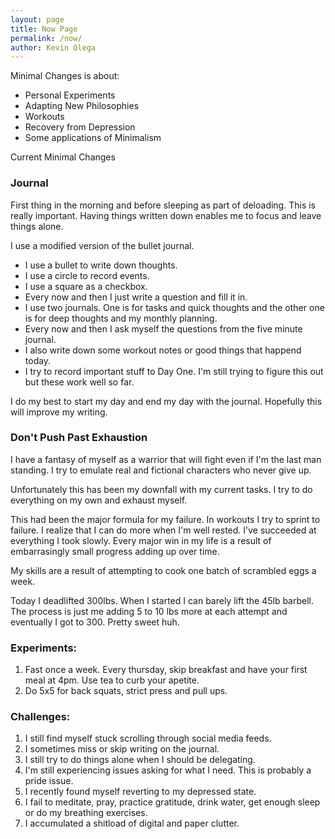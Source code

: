 ```yaml
---
layout: page
title: Now Page
permalink: /now/ 
author: Kevin Olega
---
```



Minimal Changes is about:

- Personal Experiments
- Adapting New Philosophies
- Workouts
- Recovery from Depression
- Some applications of Minimalism


Current Minimal Changes

### Journal

First thing in the morning and before sleeping as part of deloading.
This is really important. Having things written down enables me to focus and leave things alone.

I use a modified version of the bullet journal.

- I use a bullet to write down thoughts.
- I use a circle to record events.
- I use a square as a checkbox.
- Every now and then I just write a question and fill it in.
- I use two journals. One is for tasks and quick thoughts and the other one is for deep thoughts and my monthly planning. 
- Every now and then I ask myself the questions from the five minute journal.
- I also write down some workout notes or good things that happend today.
- I try to record important stuff to Day One.
I'm still trying to figure this out but these work well so far.

I do my best to start my day and end my day with the journal. Hopefully this will improve my writing. 

### Don't Push Past Exhaustion

I have a fantasy of myself as a warrior that will fight even if I'm the last man standing. I try to emulate real and fictional characters who never give up.

Unfortunately this has been my downfall with my current tasks. I try to do everything on my own and exhaust myself.

This had been the major formula for my failure. In workouts I try to sprint to failure. I realize that I can do more when I'm well rested. I've succeeded at everything I took slowly. Every major win in my life is a result of embarrasingly small progress adding up over time.

My skills are a result of attempting to cook one batch of scrambled eggs a week.

Today I deadlifted 300lbs. When I started I can barely lift the 45lb barbell. The process is just me adding 5 to 10 lbs more at each attempt and eventually I got to 300. Pretty sweet huh.

### Experiments:
1. Fast once a week. Every thursday, skip breakfast and have your first meal at 4pm. Use tea to curb your apetite.
2. Do 5x5 for back squats, strict press and pull ups.


### Challenges:

1. I still find myself stuck scrolling through social media feeds.
2. I sometimes miss or skip writing on the journal.
3. I still try to do things alone when I should be delegating.
4. I'm still experiencing issues asking for what I need. This is probably a pride issue.
5. I recently found myself reverting to my depressed state. 
6. I fail to meditate, pray, practice gratitude, drink water, get enough sleep or do my breathing exercises.
7. I accumulated a shitload of digital and paper clutter.